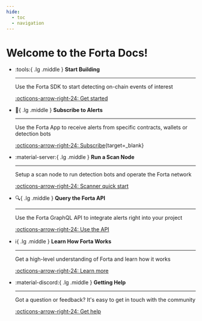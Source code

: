 ```yaml
---
hide:
  - toc
  - navigation
---
```


# Welcome to the Forta Docs!


<div class="grid cards" markdown>


-   :tools:{ .lg .middle } __Start Building__

    ---

    Use the Forta SDK to start detecting on-chain events of interest

    [:octicons-arrow-right-24: Get started](getting-started.md)

-   :mega:{ .lg .middle } __Subscribe to Alerts__

    ---

    Use the Forta App to receive alerts from specific contracts, wallets or detection bots

    [:octicons-arrow-right-24: Subscribe](https://app.forta.network){target=_blank}

-   :material-server:{ .lg .middle } __Run a Scan Node__

    ---

    Setup a scan node to run detection bots and operate the Forta network 

    [:octicons-arrow-right-24: Scanner quick start](scanner-quickstart.md)

-   :mag:{ .lg .middle } __Query the Forta API__

    ---

    Use the Forta GraphQL API to integrate alerts right into your project

    [:octicons-arrow-right-24: Use the API](api.md)

-   :information_source:{ .lg .middle } __Learn How Forta Works__

    ---

    Get a high-level understanding of Forta and learn how it works

    [:octicons-arrow-right-24: Learn more](what-is-forta.md)

-   :material-discord:{ .lg .middle } __Getting Help__

    ---

    Got a question or feedback? It's easy to get in touch with the community

    [:octicons-arrow-right-24: Get help](help.md)

</div>